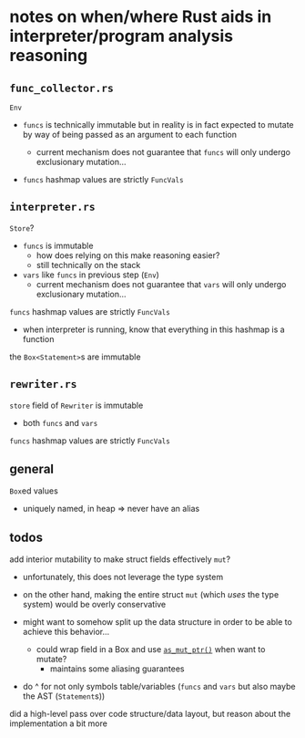 # notes on when/where Rust aids in interpreter/program analysis reasoning

## `func_collector.rs`

`Env`
- `funcs` is technically immutable but in reality is in fact expected to mutate
  by way of being passed as an argument to each function
    - current mechanism does not guarantee that `funcs` will only undergo
      exclusionary mutation...

- `funcs` hashmap values are strictly `FuncVals`

## `interpreter.rs`

`Store`?
- `funcs` is immutable
    - how does relying on this make reasoning easier?
    - still technically on the stack
- `vars` like `funcs` in previous step (`Env`)
    - current mechanism does not guarantee that `vars` will only undergo
      exclusionary mutation...

`funcs` hashmap values are strictly `FuncVals`
- when interpreter is running, know that everything in this hashmap is a
      function

the `Box<Statement>`s are immutable


## `rewriter.rs`

`store` field of `Rewriter` is immutable
- both `funcs` and `vars`

`funcs` hashmap values are strictly `FuncVals`


## general

`Box`ed values
- uniquely named, in heap => never have an alias


## todos

add interior mutability to make struct fields effectively `mut`?
- unfortunately, this does not leverage the type system
- on the other hand, making the entire struct `mut` (which _uses_ the type
  system) would be overly conservative

- might want to somehow split up the data structure in order to be able to
  achieve this behavior...
    - could wrap field in a Box and use
      [`as_mut_ptr()`](https://doc.rust-lang.org/std/boxed/struct.Box.html#method.as_mut_ptr)
      when want to mutate?
        - maintains some aliasing guarantees

- do ^ for not only symbols table/variables (`funcs` and `vars` but also maybe
  the AST (`Statement`s))

did a high-level pass over code structure/data layout, but reason about the 
implementation a bit more
